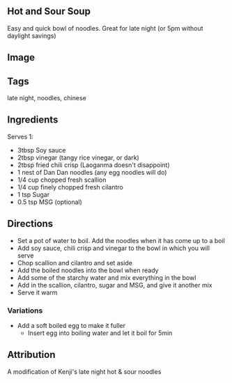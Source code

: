 ## Hot and Sour Soup
Easy and quick bowl of noodles. Great for late night (or 5pm without daylight savings)
## Image
## Tags
late night, noodles, chinese
## Ingredients
Serves 1:
- 3tbsp Soy sauce
- 2tbsp vinegar (tangy rice vinegar, or dark)
- 2tbsp fried chili crisp (Laoganma doesn't disappoint)
- 1 nest of Dan Dan noodles (any egg noodles will do)
- 1/4 cup chopped fresh scallion
- 1/4 cup finely chopped fresh cilantro
- 1 tsp Sugar 
- 0.5 tsp MSG (optional)
  
## Directions
- Set a pot of water to boil. Add the noodles when it has come up to a boil 
- Add soy sauce, chili crisp and vinegar to the bowl in which you will serve
- Chop scallion and cilantro and set aside
- Add the boiled noodles into the bowl when ready
- Add some of the starchy water and mix everything in the bowl
- Add in the scallion, cilantro, sugar and MSG, and give it another mix
- Serve it warm
  
### Variations
- Add a soft boiled egg to make it fuller 
  - Insert egg into boiling water and let it boil for 5min

## Attribution
A modification of Kenji's late night hot & sour noodles